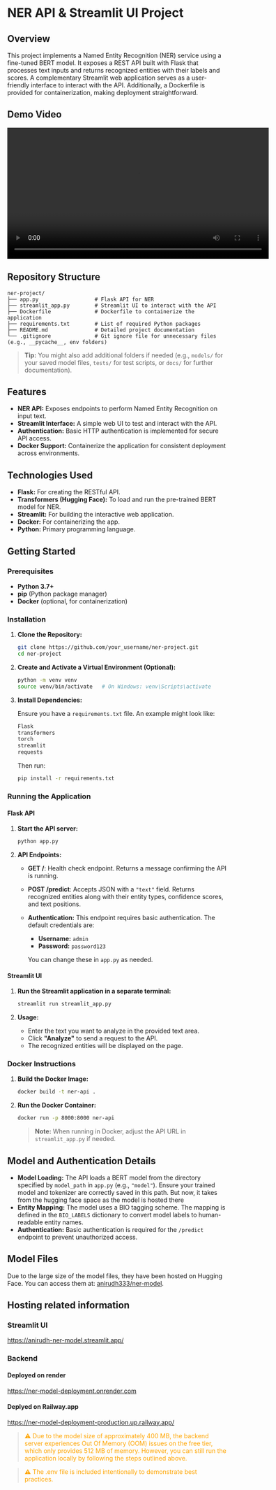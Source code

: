 # NER API & Streamlit UI Project

## Overview

This project implements a Named Entity Recognition (NER) service using a fine-tuned BERT model. It exposes a REST API built with Flask that processes text inputs and returns recognized entities with their labels and scores. A complementary Streamlit web application serves as a user-friendly interface to interact with the API. Additionally, a Dockerfile is provided for containerization, making deployment straightforward.

## Demo Video

<video width="600" controls>
  <source src="demo/demo.mov" type="video/mp4">
  Your browser does not support the video tag.
</video>

## Repository Structure

```
ner-project/
├── app.py                  # Flask API for NER
├── streamlit_app.py        # Streamlit UI to interact with the API
├── Dockerfile              # Dockerfile to containerize the application
├── requirements.txt        # List of required Python packages
├── README.md               # Detailed project documentation
└── .gitignore              # Git ignore file for unnecessary files (e.g., __pycache__, env folders)
```

> **Tip:** You might also add additional folders if needed (e.g., `models/` for your saved model files, `tests/` for test scripts, or `docs/` for further documentation).

## Features

- **NER API:** Exposes endpoints to perform Named Entity Recognition on input text.
- **Streamlit Interface:** A simple web UI to test and interact with the API.
- **Authentication:** Basic HTTP authentication is implemented for secure API access.
- **Docker Support:** Containerize the application for consistent deployment across environments.

## Technologies Used

- **Flask:** For creating the RESTful API.
- **Transformers (Hugging Face):** To load and run the pre-trained BERT model for NER.
- **Streamlit:** For building the interactive web application.
- **Docker:** For containerizing the app.
- **Python:** Primary programming language.

## Getting Started

### Prerequisites

- **Python 3.7+**
- **pip** (Python package manager)
- **Docker** (optional, for containerization)

### Installation

1. **Clone the Repository:**

   ```bash
   git clone https://github.com/your_username/ner-project.git
   cd ner-project
   ```

2. **Create and Activate a Virtual Environment (Optional):**

   ```bash
   python -m venv venv
   source venv/bin/activate   # On Windows: venv\Scripts\activate
   ```

3. **Install Dependencies:**

   Ensure you have a `requirements.txt` file. An example might look like:

   ```txt
   Flask
   transformers
   torch
   streamlit
   requests
   ```

   Then run:

   ```bash
   pip install -r requirements.txt
   ```

### Running the Application

#### Flask API

1. **Start the API server:**

   ```bash
   python app.py
   ```

2. **API Endpoints:**

   - **GET /**: Health check endpoint. Returns a message confirming the API is running.
   - **POST /predict**: Accepts JSON with a `"text"` field. Returns recognized entities along with their entity types, confidence scores, and text positions.
   - **Authentication:** This endpoint requires basic authentication. The default credentials are:
     - **Username:** `admin`
     - **Password:** `password123`
     
     You can change these in `app.py` as needed.

#### Streamlit UI

1. **Run the Streamlit application in a separate terminal:**

   ```bash
   streamlit run streamlit_app.py
   ```

2. **Usage:**
   
   - Enter the text you want to analyze in the provided text area.
   - Click **"Analyze"** to send a request to the API.
   - The recognized entities will be displayed on the page.

### Docker Instructions

1. **Build the Docker Image:**

   ```bash
   docker build -t ner-api .
   ```

2. **Run the Docker Container:**

   ```bash
   docker run -p 8000:8000 ner-api
   ```

   > **Note:** When running in Docker, adjust the API URL in `streamlit_app.py` if needed.

## Model and Authentication Details

- **Model Loading:** The API loads a BERT model from the directory specified by `model_path` in `app.py` (e.g., `"model"`). Ensure your trained model and tokenizer are correctly saved in this path. But now, it takes from the hugging face space as the model is hosted there
- **Entity Mapping:** The model uses a BIO tagging scheme. The mapping is defined in the `BIO_LABELS` dictionary to convert model labels to human-readable entity names.
- **Authentication:** Basic authentication is required for the `/predict` endpoint to prevent unauthorized access.

## Model Files
Due to the large size of the model files, they have been hosted on Hugging Face. You can access them at: [anirudh333/ner-model](https://huggingface.co/anirudh333/ner-model).

## Hosting related information

### Streamlit UI
https://anirudh-ner-model.streamlit.app/

### Backend

#### Deployed on render
https://ner-model-deployment.onrender.com

#### Deplyed on Railway.app
https://ner-model-deployment-production.up.railway.app/

> <span style="color:orange;">&#9888; Due to the model size of approximately 400 MB, the backend server experiences Out Of Memory (OOM) issues on the free tier, which only provides 512 MB of memory. However, you can still run the application locally by following the steps outlined above.</span>

><span style="color:orange;">&#9888; The .env file is included intentionally to demonstrate best practices.</span>